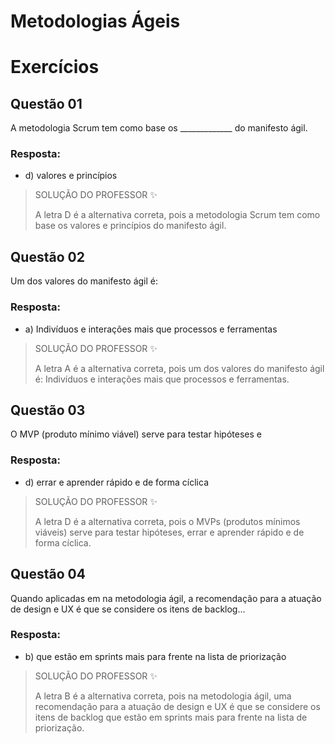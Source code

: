 # Metodologias Ágeis 

# Exercícios


## Questão 01
A metodologia Scrum tem como base os _____________ do manifesto ágil.

### Resposta:
- d) valores e princípios

> SOLUÇÃO DO PROFESSOR ✨
>
> A letra D é a alternativa correta, pois a metodologia Scrum tem como base os valores e princípios do manifesto ágil.


## Questão 02
Um dos valores do manifesto ágil é:

### Resposta:
- a) Indivíduos e interações mais que processos e ferramentas

> SOLUÇÃO DO PROFESSOR ✨
>
> A letra A é a alternativa correta, pois um dos valores do manifesto ágil é: Indivíduos e interações mais que processos e ferramentas.


## Questão 03
O MVP (produto mínimo viável) serve para testar hipóteses e

### Resposta:
- d) errar e aprender rápido e de forma cíclica

> SOLUÇÃO DO PROFESSOR ✨
>
> A letra D é a alternativa correta, pois o MVPs (produtos mínimos viáveis) serve para testar hipóteses, errar e aprender rápido e de forma cíclica.


## Questão 04
Quando aplicadas em na metodologia ágil, a recomendação para a atuação de design e UX é que se considere os itens de backlog…

### Resposta:
- b) que estão em sprints mais para frente na lista de priorização

> SOLUÇÃO DO PROFESSOR ✨
>
> A letra B é a alternativa correta, pois na metodologia ágil, uma recomendação para a atuação de design e UX é que se considere os itens de backlog que estão em sprints mais para frente na lista de priorização.

